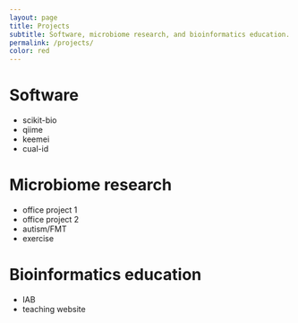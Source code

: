 ```yaml
---
layout: page
title: Projects
subtitle: Software, microbiome research, and bioinformatics education.
permalink: /projects/
color: red
---
```


# Software

* scikit-bio
* qiime
* keemei
* cual-id

# Microbiome research

* office project 1
* office project 2
* autism/FMT
* exercise

# Bioinformatics education

* IAB
* teaching website
